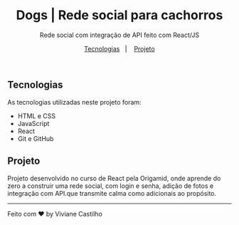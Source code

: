 <h1 align="center"> Dogs | Rede social para cachorros </h1>

<p align="center">
Rede social com integração de API feito com React/JS
</p>

<p align="center">
  <a href="#-tecnologias">Tecnologias</a>&nbsp;&nbsp;&nbsp;|&nbsp;&nbsp;&nbsp;
  <a href="#-projeto">Projeto</a>
</p>


<br>

##  Tecnologias

As tecnologias utilizadas neste projeto foram:

- HTML e CSS
- JavaScript
- React
- Git e GitHub

##  Projeto

Projeto desenvolvido no curso de React pela Origamid, onde aprende do zero a construir uma rede social, com login e senha, adição de fotos e integração com API.que transmite calma como adicionais ao propósito.


---

Feito com ♥ by Viviane Castilho 

